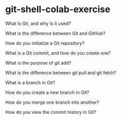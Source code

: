 # git-shell-colab-exercise

What is Git, and why is it used?

What is the difference between Git and GitHub?

How do you initialize a Git repository?

What is a Git commit, and how do you create one?

What is the purpose of git add?

What is the difference between git pull and git fetch?

What is a branch in Git?

How do you create a new branch in Git?

How do you merge one branch into another?

How do you view the commit history in Git?
